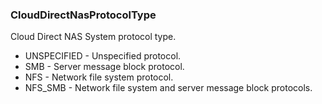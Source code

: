 ### CloudDirectNasProtocolType
Cloud Direct NAS System protocol type.

- UNSPECIFIED - Unspecified protocol.
- SMB - Server message block protocol.
- NFS - Network file system protocol.
- NFS_SMB - Network file system and server message block protocols.
